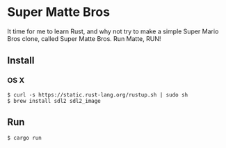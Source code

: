 # Super Matte Bros

It time for me to learn Rust, and why not try to make a simple Super Mario Bros clone, called Super Matte Bros. Run Matte, RUN!


## Install

### OS X

```shell
$ curl -s https://static.rust-lang.org/rustup.sh | sudo sh
$ brew install sdl2 sdl2_image
```


## Run

```shell
$ cargo run
```
